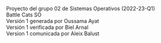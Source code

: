 Proyecto del grupo 02 de Sistemas Operativos (2022-23-Q1)  
Battle Cats SO  
Versión 1 generada por Oussama Ayat  
Versión 1 verificada por Biel Arnal  
Version 1 comunicada por Aleix Balust  
